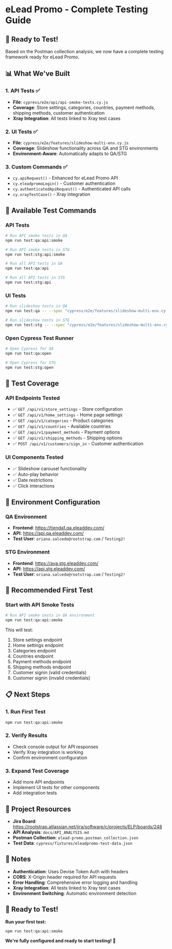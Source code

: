 # eLead Promo - Complete Testing Guide

## 🎯 **Ready to Test!**

Based on the Postman collection analysis, we now have a complete testing framework ready for eLead Promo.

## 📊 **What We've Built**

### **1. API Tests** ✅

- **File**: `cypress/e2e/api/api-smoke-tests.cy.js`
- **Coverage**: Store settings, categories, countries, payment methods, shipping methods, customer authentication
- **Xray Integration**: All tests linked to Xray test cases

### **2. UI Tests** ✅

- **File**: `cypress/e2e/features/slideshow-multi-env.cy.js`
- **Coverage**: Slideshow functionality across QA and STG environments
- **Environment-Aware**: Automatically adapts to QA/STG

### **3. Custom Commands** ✅

- `cy.apiRequest()` - Enhanced for eLead Promo API
- `cy.eleadpromoLogin()` - Customer authentication
- `cy.authenticatedApiRequest()` - Authenticated API calls
- `cy.xrayTestCase()` - Xray integration

## 🚀 **Available Test Commands**

### **API Tests**

```bash
# Run API smoke tests in QA
npm run test:qa:api:smoke

# Run API smoke tests in STG
npm run test:stg:api:smoke

# Run all API tests in QA
npm run test:qa:api

# Run all API tests in STG
npm run test:stg:api
```

### **UI Tests**

```bash
# Run slideshow tests in QA
npm run test:qa -- --spec "cypress/e2e/features/slideshow-multi-env.cy.js"

# Run slideshow tests in STG
npm run test:stg -- --spec "cypress/e2e/features/slideshow-multi-env.cy.js"
```

### **Open Cypress Test Runner**

```bash
# Open Cypress for QA
npm run test:qa:open

# Open Cypress for STG
npm run test:stg:open
```

## 🧪 **Test Coverage**

### **API Endpoints Tested**

- ✅ `GET /api/v1/store_settings` - Store configuration
- ✅ `GET /api/v1/home_settings` - Home page settings
- ✅ `GET /api/v1/categories` - Product categories
- ✅ `GET /api/v1/countries` - Available countries
- ✅ `GET /api/v1/payment_methods` - Payment options
- ✅ `GET /api/v1/shipping_methods` - Shipping options
- ✅ `POST /api/v1/customers/sign_in` - Customer authentication

### **UI Components Tested**

- ✅ Slideshow carousel functionality
- ✅ Auto-play behavior
- ✅ Date restrictions
- ✅ Click interactions

## 🔧 **Environment Configuration**

### **QA Environment**

- **Frontend**: https://tienda1.qa.eleaddev.com/
- **API**: https://api.qa.eleaddev.com/
- **Test User**: `oriana.salcedo@rootstrap.com` / `Testing2!`

### **STG Environment**

- **Frontend**: https://aya.stg.eleaddev.com/
- **API**: https://api.stg.eleaddev.com/
- **Test User**: `oriana.salcedo@rootstrap.com` / `Testing2!`

## 🎯 **Recommended First Test**

### **Start with API Smoke Tests**

```bash
# Run API smoke tests in QA environment
npm run test:qa:api:smoke
```

This will test:

1. Store settings endpoint
2. Home settings endpoint
3. Categories endpoint
4. Countries endpoint
5. Payment methods endpoint
6. Shipping methods endpoint
7. Customer signin (valid credentials)
8. Customer signin (invalid credentials)

## 📋 **Next Steps**

### **1. Run First Test**

```bash
npm run test:qa:api:smoke
```

### **2. Verify Results**

- Check console output for API responses
- Verify Xray integration is working
- Confirm environment configuration

### **3. Expand Test Coverage**

- Add more API endpoints
- Implement UI tests for other components
- Add integration tests

## 🔗 **Project Resources**

- **Jira Board**: https://rootstrap.atlassian.net/jira/software/c/projects/ELP/boards/248
- **API Analysis**: `docs/API_ANALYSIS.md`
- **Postman Collection**: `elead-promo.postman_collection.json`
- **Test Data**: `cypress/fixtures/eleadpromo-test-data.json`

## 📝 **Notes**

- **Authentication**: Uses Devise Token Auth with headers
- **CORS**: X-Origin header required for API requests
- **Error Handling**: Comprehensive error logging and handling
- **Xray Integration**: All tests linked to Xray test cases
- **Environment Switching**: Automatic environment detection

## 🚀 **Ready to Test!**

**Run your first test:**

```bash
npm run test:qa:api:smoke
```

**We're fully configured and ready to start testing! 🎉**
